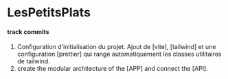 # LesPetitsPlats

#### track commits

1. Configuration d'initialisation du projet. Ajout de [vite], [tailwind] et une configuration [prettier] qui range automatiquement les classes utilitaires de tailwind.
2. create the modular architecture of the [APP] and connect the [API].
